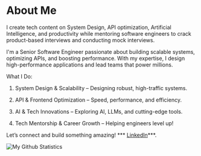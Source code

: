 <!--
**thealphadevelopers/thealphadevelopers** is a ✨ _special_ ✨ repository because its `README.md` (this file) appears on your GitHub profile.

Here are some ideas to get you started:

- 🔭 I’m currently working on ...
- 🌱 I’m currently learning ...
- 👯 I’m looking to collaborate on ...
- 🤔 I’m looking for help with ...
- 💬 Ask me about ...
- 📫 How to reach me: ...
- 😄 Pronouns: ...
- ⚡ Fun fact: ...
-->
 # About Me
I create tech content on System Design, API optimization, Artificial Intelligence, and productivity while mentoring software engineers to crack product-based interviews and conducting mock interviews.

I'm a Senior Software Engineer passionate about building scalable systems, optimizing APIs, and boosting performance. With my expertise, I design high-performance applications and lead teams that power millions.

What I Do:
1. System Design & Scalability – Designing robust, high-traffic systems.

2. API & Frontend Optimization – Speed, performance, and efficiency.

3. AI & Tech Innovations – Exploring AI, LLMs, and cutting-edge tools.

4. Tech Mentorship & Career Growth – Helping engineers level up!

Let’s connect and build something amazing! *** [LinkedIn](https://www.linkedin.com/in/buildwithprashant/)***. 

![My Github Statistics](https://github-readme-stats.vercel.app/api?username=prvarshney&show_icons=true)
